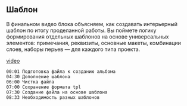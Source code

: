 ## Шаблон

В финальном видео блока объясняем, как создавать интерьерный шаблон по итогу проделанной работы. Вы поймете логику формирования отдельных шаблонов на основе универсальных элементов: примечания, реквизиты, основные макеты, комбинации слоев, наборы перьев — для каждого типа проекта.

[video](https://player.softculture.cc/embed/online/IAB/IAB_19.31.08_L4-4_Template)

``` chapters
00:01 Подготовка файла к созданию альбома
04:30 Дополнение шаблона
06:00 Чистка файла
07:00 Сохранение формата tpl
07:30 Создание файла на основе шаблона
08:33 Необходимость разных шаблонов
```